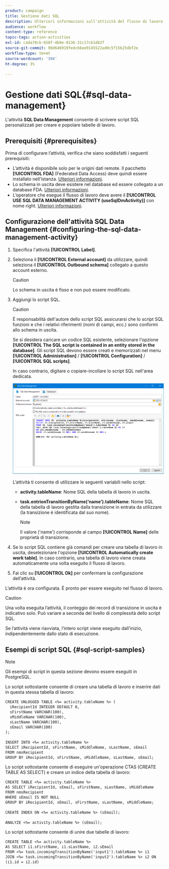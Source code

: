 ```yaml
---
product: campaign
title: Gestione dati SQL
description: Ulteriori informazioni sull'attività del flusso di lavoro SQL Data Management
audience: workflow
content-type: reference
topic-tags: action-activities
exl-id: cada78cb-658f-4b9e-8136-31c17cb1d82f
source-git-commit: 98d646919fedc66ee9145522ad0c5f15b25dbf2e
workflow-type: tm+mt
source-wordcount: '394'
ht-degree: 3%

---
```


# Gestione dati SQL{#sql-data-management}

L&#39;attività **SQL Data Management** consente di scrivere script SQL personalizzati per creare e popolare tabelle di lavoro.

## Prerequisiti {#prerequisites}

Prima di configurare l’attività, verifica che siano soddisfatti i seguenti prerequisiti:

* L’attività è disponibile solo per le origini dati remote. Il pacchetto **[!UICONTROL FDA]** (Federated Data Access) deve quindi essere installato nell’istanza. [Ulteriori informazioni](../../installation/using/about-fda.md).
* Lo schema in uscita deve esistere nel database ed essere collegato a un database FDA. [Ulteriori informazioni](../../configuration/using/about-schema-reference.md).
* L’operatore che esegue il flusso di lavoro deve avere il **[!UICONTROL USE SQL DATA MANAGEMENT ACTIVITY (useSqlDmActivity)]** con nome right. [Ulteriori informazioni](../../platform/using/access-management-named-rights.md).

## Configurazione dell&#39;attività SQL Data Management {#configuring-the-sql-data-management-activity}

1. Specifica l&#39;attività **[!UICONTROL Label]**.
1. Seleziona il **[!UICONTROL External account]** da utilizzare, quindi seleziona il **[!UICONTROL Outbound schema]** collegato a questo account esterno.

   >[!CAUTION]
   >
   >Lo schema in uscita è fisso e non può essere modificato.

1. Aggiungi lo script SQL.

   >[!CAUTION]
   >
   >È responsabilità dell&#39;autore dello script SQL assicurarsi che lo script SQL funzioni e che i relativi riferimenti (nomi di campi, ecc.) sono conformi allo schema in uscita.

   Se si desidera caricare un codice SQL esistente, selezionare l&#39;opzione **[!UICONTROL The SQL script is contained in an entity stored in the database]**. Gli script SQL devono essere creati e memorizzati nel menu **[!UICONTROL Administration]** / **[!UICONTROL Configuration]** / **[!UICONTROL SQL scripts]**.

   In caso contrario, digitare o copiare-incollare lo script SQL nell&#39;area dedicata.

   ![](assets/sql_datamanagement.png)

   L’attività ti consente di utilizzare le seguenti variabili nello script:

   * **activity.tableName**: Nome SQL della tabella di lavoro in uscita.
   * **task.entrionTransitionByName(‘name’).tableName**: Nome SQL della tabella di lavoro gestita dalla transizione in entrata da utilizzare (la transizione è identificata dal suo nome).

      >[!NOTE]
      >
      >Il valore (&#39;name&#39;) corrisponde al campo **[!UICONTROL Name]** delle proprietà di transizione.

1. Se lo script SQL contiene già comandi per creare una tabella di lavoro in uscita, deselezionare l&#39;opzione **[!UICONTROL Automatically create work table]**. In caso contrario, una tabella di lavoro viene creata automaticamente una volta eseguito il flusso di lavoro.
1. Fai clic su **[!UICONTROL Ok]** per confermare la configurazione dell’attività.

L’attività è ora configurata. È pronto per essere eseguito nel flusso di lavoro.

>[!CAUTION]
>
>Una volta eseguita l’attività, il conteggio dei record di transizione in uscita è indicativo solo. Può variare a seconda del livello di complessità dello script SQL.
>  
>Se l’attività viene riavviata, l’intero script viene eseguito dall’inizio, indipendentemente dallo stato di esecuzione.

## Esempi di script SQL {#sql-script-samples}

>[!NOTE]
>
>Gli esempi di script in questa sezione devono essere eseguiti in PostgreSQL.

Lo script sottostante consente di creare una tabella di lavoro e inserire dati in questa stessa tabella di lavoro:

```
CREATE UNLOGGED TABLE <%= activity.tableName %> (
  iRecipientId INTEGER DEFAULT 0,
  sFirstName VARCHAR(100),
  sMiddleName VARCHAR(100),
  sLastName VARCHAR(100),
  sEmail VARCHAR(100)
);

INSERT INTO <%= activity.tableName %>
SELECT iRecipientId, sFirstName, sMiddleName, sLastName, sEmail
FROM nmsRecipient
GROUP BY iRecipientId, sFirstName, sMiddleName, sLastName, sEmail;
```

Lo script sottostante consente di eseguire un&#39;operazione CTAS (CREATE TABLE AS SELECT) e creare un indice della tabella di lavoro:

```
CREATE TABLE <%= activity.tableName %>
AS SELECT iRecipientId, sEmail, sFirstName, sLastName, sMiddleName
FROM nmsRecipient
WHERE sEmail IS NOT NULL
GROUP BY iRecipientId, sEmail, sFirstName, sLastName, sMiddleName;

CREATE INDEX ON <%= activity.tableName %> (sEmail);

ANALYZE <%= activity.tableName %> (sEmail);
```

Lo script sottostante consente di unire due tabelle di lavoro:

```
CREATE TABLE <%= activity.tableName %>
AS SELECT i1.sFirstName, i1.sLastName, i2.sEmail
FROM <%= task.incomingTransitionByName('input1').tableName %> i1
JOIN <%= task.incomingTransitionByName('input2').tableName %> i2 ON (i1.id = i2.id)
```
